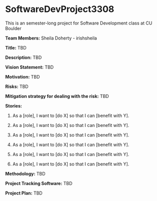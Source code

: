 # SoftwareDevProject3308
This is an semester-long project for Software Development class at CU Boulder

**Team Members:** Sheila Doherty - irishsheila

**Title:** TBD

**Description:** TBD

**Vision Statement:** TBD

**Motivation:** TBD

**Risks:** TBD

**Mitigation strategy for dealing with the risk:** TBD

**Stories:**

1. As a [role], I want to [do X] so that I can [benefit with Y].

2. As a [role], I want to [do X] so that I can [benefit with Y].

3. As a [role], I want to [do X] so that I can [benefit with Y].

4. As a [role], I want to [do X] so that I can [benefit with Y].

5. As a [role], I want to [do X] so that I can [benefit with Y].

6. As a [role], I want to [do X] so that I can [benefit with Y].

**Methodology:** TBD

**Project Tracking Software:** TBD

**Project Plan:** TBD

